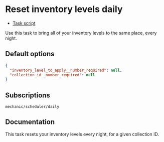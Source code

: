# Reset inventory levels daily

* [Task script](./script.liquid)

Use this task to bring all of your inventory levels to the same place, every night.

## Default options

```json
{
  "inventory_level_to_apply__number_required": null,
  "collection_id__number_required": null
}
```

## Subscriptions

```liquid
mechanic/scheduler/daily
```

## Documentation

This task resets your inventory levels every night, for a given collection ID.